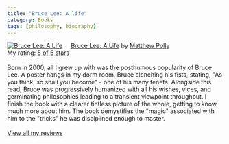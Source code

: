 ```yaml
---
title: "Bruce Lee: A life"
category: Books
tags: [philosophy, biography]
---
```



<a href="https://www.goodreads.com/book/show/36415807-bruce-lee" style="float: left; padding-right: 20px"><img border="0" alt="Bruce Lee: A Life" src="https://i.gr-assets.com/images/S/compressed.photo.goodreads.com/books/1521577750l/36415807._SX98_.jpg" /></a><a href="https://www.goodreads.com/book/show/36415807-bruce-lee">Bruce Lee: A Life</a> by <a href="https://www.goodreads.com/author/show/121260.Matthew_Polly">Matthew Polly</a><br/>
My rating: <a href="https://www.goodreads.com/review/show/3258611731">5 of 5 stars</a><br /><br />
Born in 2000, all I grew up with was the posthumous popularity of Bruce Lee. A poster hangs in my dorm room, Bruce clenching his fists, stating, "As you think, so shall you become" - one of his many tenets. Alongside this read, Bruce was progressively humanized with all his wishes, vices, and germinating philosophies leading to a transient viewpoint throughout. I finish the book with a clearer tintless picture of the whole, getting to know much more about him. The book demystifies the "magic" associated with him to the "tricks" he was disciplined enough to master.
<br/><br/>
<a href="https://www.goodreads.com/review/list/95012718-raj-patil">View all my reviews</a>
